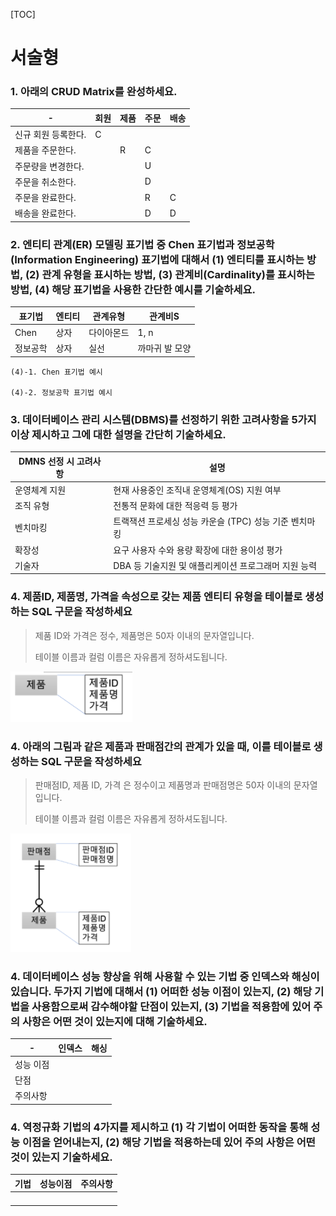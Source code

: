 [TOC]

# 서술형

### 1. 아래의 CRUD Matrix를 완성하세요.

| -                   | 회원 | 제품 | 주문 | 배송 |
| ------------------- | ---- | ---- | ---- | ---- |
| 신규 회원 등록한다. | C    |      |      |      |
| 제품을 주문한다.    |      | R    | C    |      |
| 주문량을 변경한다.  |      |      | U    |      |
| 주문을 취소한다.    |      |      | D    |      |
| 주문을 완료한다.    |      |      | R    | C    |
| 배송을 완료한다.    |      |      | D    | D    |



### 2. 엔티티 관계(ER) 모델링 표기법 중 Chen 표기법과 정보공학(Information Engineering) 표기법에 대해서 (1) 엔티티를 표시하는 방법, (2) 관계 유형을 표시하는 방법, (3) 관계비(Cardinality)를 표시하는 방법, (4) 해당 표기법을 사용한 간단한 예시를 기술하세요.

| 표기법   | 엔티티 | 관계유형   | 관계비S        |
| -------- | ------ | ---------- | -------------- |
| Chen     | 상자   | 다이아몬드 | 1, n           |
| 정보공학 | 상자   | 실선       | 까마귀 발 모양 |

```
(4)-1. Chen 표기법 예시

(4)-2. 정보공학 표기법 예시
```



### 3. 데이터베이스 관리 시스템(DBMS)를 선정하기 위한 고려사항을 5가지 이상 제시하고 그에 대한 설명을 간단히 기술하세요.

| DMNS 선정 시 고려사항 | 설명                                                   |
| --------------------- | ------------------------------------------------------ |
| 운영체계 지원         | 현재 사용중인 조직내 운영체계(OS) 지원 여부            |
| 조직 유형             | 전통적 문화에 대한 적응력 등 평가                      |
| 벤치마킹              | 트랙잭션 프로세싱 성능 카운슬 (TPC) 성능 기준 벤치마킹 |
| 확장성                | 요구 사용자 수와 용량 확장에 대한 용이성 평가          |
| 기술자                | DBA 등 기술지원 및 애플리케이션 프로그래머 지원 능력   |





### 4. 제품ID, 제품명, 가격을 속성으로 갖는 제품 엔티티 유형을 테이블로 생성하는 SQL 구문을 작성하세요

> 제품 ID와 가격은 정수, 제품명은 50자 이내의 문자열입니다.
>
> 테이블 이름과 컬럼 이름은 자유롭게 정하셔도됩니다.

![image-20210408183438354](assets/image-20210408183438354.png)





### 4. 아래의 그림과 같은 제품과 판매점간의 관계가 있을 때, 이를 테이블로 생성하는 SQL 구문을 작성하세요

> 판매점ID, 제품 ID, 가격 은 정수이고 제품명과 판매점명은 50자 이내의 문자열입니다.
>
> 테이블 이름과 컬럼 이름은 자유롭게 정하셔도됩니다.

![image-20210408183450262](assets/image-20210408183450262.png)

### 4. 데이터베이스 성능 향상을 위해 사용할 수 있는 기법 중 인덱스와 해싱이 있습니다. 두가지 기법에 대해서 (1) 어떠한 성능 이점이 있는지, (2) 해당 기법을 사용함으로써 감수해야할 단점이 있는지, (3) 기법을 적용함에 있어 주의 사항은 어떤 것이 있는지에 대해 기술하세요.

| -         | 인덱스 | 해싱 |
| --------- | ------ | ---- |
| 성능 이점 |        |      |
| 단점      |        |      |
| 주의사항  |        |      |



### 4. 역정규화 기법의 4가지를 제시하고 (1) 각 기법이 어떠한 동작을 통해 성능 이점을 얻어내는지, (2) 해당 기법을 적용하는데 있어 주의 사항은 어떤 것이 있는지 기술하세요.

| 기법 | 성능이점 | 주의사항 |
| ---- | -------- | -------- |
|      |          |          |
|      |          |          |
|      |          |          |
|      |          |          |



